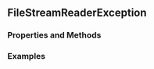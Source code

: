 ## <a id="McUtils.Parsers.FileStreamer.FileStreamReaderException">FileStreamReaderException</a>


### Properties and Methods


### Examples
